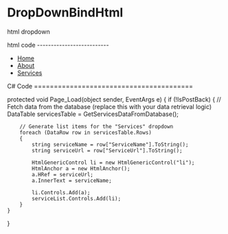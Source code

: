 # DropDownBindHtml
html dropdown 


html code --------------------------

<ul>
    <li><a class="active" href="Default.aspx">Home</a></li>
    <li><a href="About.aspx">About</a></li>
    <li class="dropdown">
        <a href="#" id="ddlItems" runat="server">
            <span>Services</span> <i class="bi bi-chevron-down"></i>
        </a>
        <ul id="serviceList" runat="server"></ul>
    </li>
</ul>

C# Code ========================================

protected void Page_Load(object sender, EventArgs e)
{
    if (!IsPostBack)
    {
        // Fetch data from the database (replace this with your data retrieval logic)
        DataTable servicesTable = GetServicesDataFromDatabase();

        // Generate list items for the "Services" dropdown
        foreach (DataRow row in servicesTable.Rows)
        {
            string serviceName = row["ServiceName"].ToString();
            string serviceUrl = row["ServiceUrl"].ToString();

            HtmlGenericControl li = new HtmlGenericControl("li");
            HtmlAnchor a = new HtmlAnchor();
            a.HRef = serviceUrl;
            a.InnerText = serviceName;

            li.Controls.Add(a);
            serviceList.Controls.Add(li);
        }
    }
}
